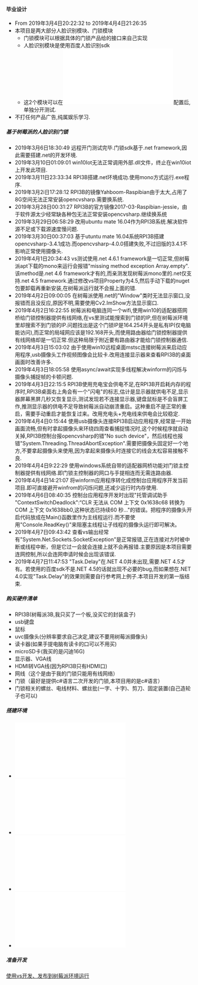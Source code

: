 #### 毕业设计
* From 2019年3月4日20:22:32 to 2019年4月4日21:26:35
* 本项目是两大部分人脸识别模块、门锁模块
    * 门锁模块可以根据具体的门锁产品给的接口来自己实现
    * 人脸识别模块是使用百度人脸识别sdk
    * 这2个模块可以在![AppConst.cs](FacialRecognitionLock/Docs/AppConst.md)配置后,单独分开测试.
* 不打任何产品广告,纯属娱乐学习.

##### 基于树莓派的人脸识别门锁
* 2019年3月6日18:30:49 远程开门测试完毕.门锁sdk基于.net framework,因此需要搭建.net的开发环境.
* 2019年3月10日01:09:01 win10Iot无法正常调用外部.dll文件，终止在win10iot上开发此项目.
* 2019年3月11日23:33:34 RPI3B搭建.net环境成功.使用mono方式运行.exe程序.
* 2019年3月2i日17:28:12 RPI3B的镜像Yahboom-Raspibian由于太大,占用了8G空间无法正常安装opencvsharp.需要换系统.
* 2019年3月28日00:31:27 RPI3B的官方镜像2017-03-Raspibian-jessie，由于软件源太少经常缺各种包无法正常安装opencvsharp.继续换系统
* 2019年3月29日06:58:29 改用ubuntu mate 16.04作为RPI3B系统.解决软件源不足或下载源速度慢问题.
* 2019年3月30日00:37:03 基于utuntu mate 16.04系统RPI3B搭建opencvsharp-3.4.1成功.而opencvsharp-4.0.0搭建失败,不过旧版的3.4.1不影响正常使用摄像头.
* 2019年4月1日20:34:43 vs测试使用.net 4.6.1 framework是一切正常,但树莓派apt下载的mono来运行会报错"missing method exception Array.empty".该method是.net 4.6 framework才有的,而亲测发现树莓派mono里的.net仅支持.net 4.5 framework.通过修改vs项目Property为4.5,然后手动下载的nuget包要卸载再重新安装,在树莓派运行就不会报上面的错.
* 2019年4月2日09:00:05 在树莓派使用.net的"Window"类时无法显示窗口,没报错而且没反应,原因不明,需要使用Cv2.ImShow方法显示窗口.
* 2019年4月2日16:22:55 树莓派和电脑连同一个wifi,使用win10的适配器搭网桥给门锁控制器提供有线网络,在vs里测试能搜索到门锁的IP,但在树莓派环境里却搜索不到门锁的IP.问题找出是这个门锁IP是164.254开头是私有IP(仅电脑能访问),而正常的局域网应该是192.168开头,而使用路由器给门锁控制器提供有线网络却是一切正常.但这种局限于附近要有路由器才能给门锁控制器通信.
* 2019年4月3日15:03:02 由于使用win10远程桌面mstsc连接树莓派来启动应用程序,usb摄像头工作视频图像会比较卡.改用连接显示器来查看RPI3B的桌面画面时改善许多.
* 2019年4月3日18:05:58 使用async/await实现多线程解决winform的闪烁与摄像头捕捉帧的卡顿问题.
* 2019年4月3日22:15:5 RPI3B使用充电宝会供电不足,在RPI3B开启耗内存的程序时,RPI3B桌面右上角会有一个"闪电"的标志,估计是显示器就供电不足,显示器屏幕黑屏几秒又恢复显示,测试发现若不连接显示器,键盘鼠标是不会盲屏工作,推测显示器的供电不足导致树莓派自动崩溃重启。这种重启不是正常的重启，需要手动重启才能恢复过来。改用充电头+充电线来供电会比较稳定.
* 2019年4月4日0:15:44 使用usb摄像头连接RPI3B启动应用程序,经常是一开始画面流畅,但有时拿起摄像头来环绕四周查看捕捉情况时,这个时候程序就自动关掉,RPI3B控制台报opencvsharp的错"No such device"，然后线程也报错"System.Threading.ThreadAbortException".需要把摄像头固定好一个地方,不要拿起摄像头来使用,因为拿起来摄像头时连接它的线会太松容易接触不良.
* 2019年4月4日9:22:29 使用windows系统自带的适配器网桥功能对门锁主控制器提供有线网络.即门锁主控制器的网口与手提相连而无需连路由器.
* 2019年4月4日14:21:07 将winform应用程序转化成控制台应用程序开发当前项目.即可直接避开winfrom的闪烁问题,还减少运行时内存使用.
* 2019年4月6日08:40:35 控制台应用程序开发时出现"托管调试助手 "ContextSwitchDeadlock":“CLR 无法从 COM 上下文 0x1638c68 转换为 COM 上下文 0x1638bb0,这种状态已持续60 秒..."的错误。把程序的摄像头开启代码放成在Main()函数里作为主线程运行.而不要使用"Console.ReadKey()"来阻塞主线程让子线程的摄像头运行即可解决。
* 2019年4月7日09:43:42 查看vs输出经常有"System.Net.Sockets.SocketException"是正常报错,正在连接对方时被中断或线程中断，但是它过一会就会连接上就不会再报错.主要原因是本项目需要连网控制,所以会连网申请时候会出现该错误.
* 2019年4月7日11:47:53 "Task.Delay"在.NET 4.0并未出现,需要.NET 4.5才有。若使用的百度sdk不是.NET 4.5的话就出现不必要的bug,而如果想在.NET 4.0实现"Task.Delay"的效果则需要自行参考网上例子.本项目开发的第一版结束.

##### 购买硬件清单
* RPI3B(树莓派3B,我只买了一个板,没买它的封装盒子)
* usb键盘
* 鼠标
* uvc摄像头(分辨率要求自己决定,建议不要用树莓派摄像头)
* 读卡器(如果手提电脑有读卡的口可以不用买)
* microSD卡(我买的是闪迪16G)
* 显示器、VGA线
* HDMI转VGA线(因为RPI3B只有HDMI口)
* 网线（这个是由于我的门锁只能用有线网络）
* 门锁（最好是提供c#语言二次开发的门锁,本项目用的是c#语言）
* 门锁相关的螺丝、电线材料、螺丝批(一字、十字)、剪刀、固定装置(自己造轮子也可以)

##### 搭建环境
* ![树莓派环境配置](FacialRecognitionLock/Docs/build_rpi3B.md)
* ![树莓派搭建.net环境](FacialRecognitionLock/Docs/build_dotNet.md)
* ![树莓派搭建ssh文件传输环境](FacialRecognitionLock/Docs/build_sshShell.md)
* ![树莓派搭建opencvsharp环境](FacialRecognitionLock/Docs/build_openCVSharp.md)

##### 准备开发
[使用vs开发、发布到树莓派环境运行]((FacialRecognitionLock/Docs/build_app.md))

